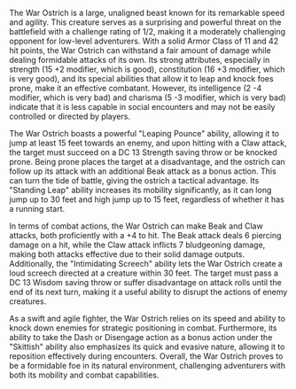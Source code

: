 The War Ostrich is a large, unaligned beast known for its remarkable speed and agility. This creature serves as a surprising and powerful threat on the battlefield with a challenge rating of 1/2, making it a moderately challenging opponent for low-level adventurers. With a solid Armor Class of 11 and 42 hit points, the War Ostrich can withstand a fair amount of damage while dealing formidable attacks of its own. Its strong attributes, especially in strength (15 +2 modifier, which is good), constitution (16 +3 modifier, which is very good), and its special abilities that allow it to leap and knock foes prone, make it an effective combatant. However, its intelligence (2 -4 modifier, which is very bad) and charisma (5 -3 modifier, which is very bad) indicate that it is less capable in social encounters and may not be easily controlled or directed by players.

The War Ostrich boasts a powerful "Leaping Pounce" ability, allowing it to jump at least 15 feet towards an enemy, and upon hitting with a Claw attack, the target must succeed on a DC 13 Strength saving throw or be knocked prone. Being prone places the target at a disadvantage, and the ostrich can follow up its attack with an additional Beak attack as a bonus action. This can turn the tide of battle, giving the ostrich a tactical advantage. Its "Standing Leap" ability increases its mobility significantly, as it can long jump up to 30 feet and high jump up to 15 feet, regardless of whether it has a running start. 

In terms of combat actions, the War Ostrich can make Beak and Claw attacks, both proficiently with a +4 to hit. The Beak attack deals 6 piercing damage on a hit, while the Claw attack inflicts 7 bludgeoning damage, making both attacks effective due to their solid damage outputs. Additionally, the "Intimidating Screech" ability lets the War Ostrich create a loud screech directed at a creature within 30 feet. The target must pass a DC 13 Wisdom saving throw or suffer disadvantage on attack rolls until the end of its next turn, making it a useful ability to disrupt the actions of enemy creatures.

As a swift and agile fighter, the War Ostrich relies on its speed and ability to knock down enemies for strategic positioning in combat. Furthermore, its ability to take the Dash or Disengage action as a bonus action under the "Skittish" ability also emphasizes its quick and evasive nature, allowing it to reposition effectively during encounters. Overall, the War Ostrich proves to be a formidable foe in its natural environment, challenging adventurers with both its mobility and combat capabilities.